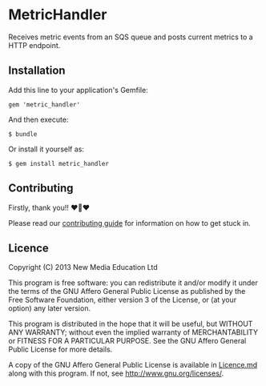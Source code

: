 # MetricHandler

Receives metric events from an SQS queue and posts current metrics to a HTTP endpoint.

## Installation

Add this line to your application's Gemfile:

    gem 'metric_handler'

And then execute:

    $ bundle

Or install it yourself as:

    $ gem install metric_handler

## Contributing

Firstly, thank you!! :heart::sparkling_heart::heart:

Please read our [contributing guide](https://github.com/meducation/udp2sqs-client/tree/master/CONTRIBUTING.md) for information on how to get stuck in.

## Licence

Copyright (C) 2013 New Media Education Ltd

This program is free software: you can redistribute it and/or modify
it under the terms of the GNU Affero General Public License as published by
the Free Software Foundation, either version 3 of the License, or
(at your option) any later version.

This program is distributed in the hope that it will be useful,
but WITHOUT ANY WARRANTY; without even the implied warranty of
MERCHANTABILITY or FITNESS FOR A PARTICULAR PURPOSE.  See the
GNU Affero General Public License for more details.

A copy of the GNU Affero General Public License is available in [Licence.md](https://github.com/meducation/udp2sqs-client/blob/master/LICENCE.md)
along with this program.  If not, see <http://www.gnu.org/licenses/>.
